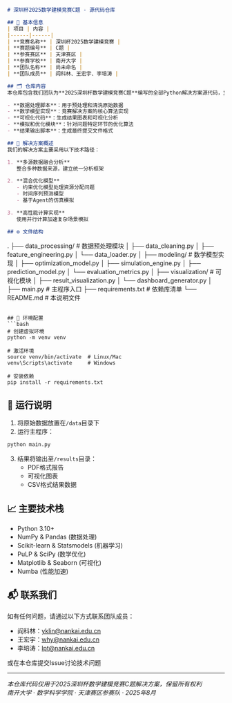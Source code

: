 ```markdown
# 深圳杯2025数学建模竞赛C题 - 源代码仓库

## 📌 基本信息
| 项目 | 内容 |
|------|------|
| **竞赛名称** | 深圳杯2025数学建模竞赛 |
| **赛题编号** | C题 |
| **参赛赛区** | 天津赛区 |
| **参赛学校** | 南开大学 |
| **团队名称** | 尚未命名 |
| **团队成员** | 阎科林、王宏宇、李培涛 |

## 🗂️ 仓库内容
本仓库包含我们团队为**2025深圳杯数学建模竞赛C题**编写的全部Python解决方案源代码，主要包括：

- **数据处理脚本**：用于预处理和清洗原始数据
- **数学模型实现**：竞赛解决方案的核心算法实现
- **可视化代码**：生成结果图表和可视化分析
- **模拟和优化模块**：针对问题特定环节的优化算法
- **结果输出脚本**：生成最终提交文件格式

## 🧩 解决方案概述
我们的解决方案主要采用以下技术路径：

1. **多源数据融合分析**  
   整合多种数据来源，建立统一分析框架

2. **混合优化模型**  
   - 约束优化模型处理资源分配问题
   - 时间序列预测模型
   - 基于Agent的仿真模拟

3. **高性能计算实现**  
   使用并行计算加速复杂场景模拟

## ⚙️ 文件结构
```
.
├── data_processing/              # 数据预处理模块
│   ├── data_cleaning.py
│   ├── feature_engineering.py
│   └── data_loader.py
│
├── modeling/                     # 数学模型实现
│   ├── optimization_model.py
│   ├── simulation_engine.py
│   ├── prediction_model.py
│   └── evaluation_metrics.py
│
├── visualization/                # 可视化模块
│   ├── result_visualization.py
│   └── dashboard_generator.py
│
├── main.py                       # 主程序入口
├── requirements.txt              # 依赖库清单
└── README.md                     # 本说明文件
```

## 🔧 环境配置
```bash
# 创建虚拟环境
python -m venv venv

# 激活环境
source venv/bin/activate  # Linux/Mac
venv\Scripts\activate     # Windows

# 安装依赖
pip install -r requirements.txt
```

## 🚀 运行说明
1. 将原始数据放置在`/data`目录下
2. 运行主程序：
```bash
python main.py
```
3. 结果将输出至`/results`目录：
   - PDF格式报告
   - 可视化图表
   - CSV格式结果数据

## 📈 主要技术栈
- Python 3.10+
- NumPy & Pandas (数据处理)
- Scikit-learn & Statsmodels (机器学习)
- PuLP & SciPy (数学优化)
- Matplotlib & Seaborn (可视化)
- Numba (性能加速)

## 📬 联系我们
如有任何问题，请通过以下方式联系团队成员：
- 阎科林：yklin@nankai.edu.cn
- 王宏宇：why@nankai.edu.cn
- 李培涛：lpt@nankai.edu.cn

或在本仓库提交Issue讨论技术问题

---

*本仓库代码仅用于2025深圳杯数学建模竞赛C题解决方案，保留所有权利*  
*南开大学 · 数学科学学院 · 天津赛区参赛队 · 2025年8月*
```
